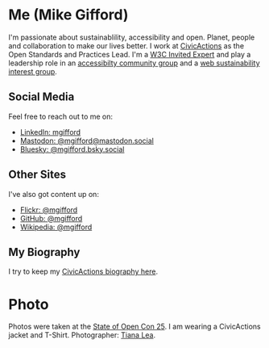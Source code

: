# Me (Mike Gifford)

I'm passionate about sustainablility, accessibility and open. Planet, people and collaboration to make our lives better. I work at [CivicActions](https://civicactions.com/) as the Open Standards and Practices Lead. I'm a [W3C Invited Expert](https://www.w3.org/invited-experts/list/?initial=g) and play a leadership role in an [accessibilty community group](https://www.w3.org/community/arrm/) and a [web sustainability interest group](https://www.w3.org/groups/ig/sustainableweb/). 

## Social Media

Feel free to reach out to me on:

- [LinkedIn: mgifford](https://www.linkedin.com/in/mgifford/)
- [Mastodon: @mgifford@mastodon.social](https://mastodon.social/@mgifford)
- [Bluesky: @mgifford.bsky.social ](https://bsky.app/profile/mgifford.bsky.social)

## Other Sites

I've also got content up on:

- [Flickr: @mgifford](https://www.flickr.com/photos/mgifford/)
- [GitHub: @mgifford](https://github.com/mgifford)
- [Wikipedia: @mgifford](https://en.wikipedia.org/wiki/User:Mgifford)

## My Biography

I try to keep my [CivicActions biography here](https://docs.google.com/document/d/1HhOcterTN5OfNKMe8uZbndTzT0_4r9m1sTXQN7F4BPs/edit?tab=t.0).

# Photo

Photos were taken at the [State of Open Con 25](https://stateofopencon.com/). I am wearing a CivicActions jacket and T-Shirt.
Photographer: [Tiana Lea](https://www.linkedin.com/in/tiana-lea-6778b3145/). 

